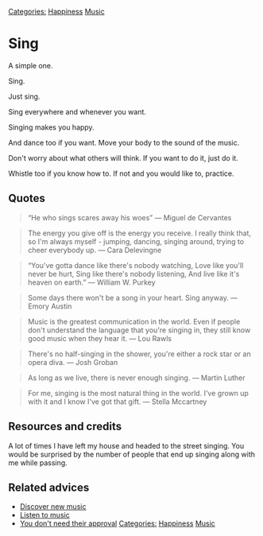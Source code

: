[Categories:](../Categories/index.md) [Happiness](../Categories/Happiness.md) [Music](../Categories/Music.md)
# Sing

A simple one. 

Sing. 

Just sing. 

Sing everywhere and whenever you want.

Singing makes you happy.

And dance too if you want. Move your body to the sound of the music.

Don't worry about what others will think. If you want to do it, just do it. 

Whistle too if you know how to. If not and you would like to, practice.

## Quotes

> “He who sings scares away his woes” — Miguel de Cervantes

> The energy you give off is the energy you receive. I really think that, so I'm always myself - jumping, dancing, singing around, trying to cheer everybody up. — Cara Delevingne

> “You've gotta dance like there's nobody watching, Love like you'll never be hurt, Sing like there's nobody listening, And live like it's heaven on earth.” ― William W. Purkey

> Some days there won't be a song in your heart. Sing anyway. — Emory Austin

> Music is the greatest communication in the world. Even if people don't understand the language that you're singing in, they still know good music when they hear it. — Lou Rawls

> There's no half-singing in the shower, you're either a rock star or an opera diva. — Josh Groban

> As long as we live, there is never enough singing. — Martin Luther

> For me, singing is the most natural thing in the world. I've grown up with it and I know I've got that gift. — Stella Mccartney

## Resources and credits

A lot of times I have left my house and headed to the street singing. You would be surprised by the number of people that end up singing along with me while passing.

## Related advices

- [Discover new music](../Discover%20new%20music/index.md)
- [Listen to music](../Listen%20to%20music/index.md)
- [You don't need their approval](../You%20don't%20need%20their%20approval/index.md)
[Categories:](../Categories/index.md) [Happiness](../Categories/Happiness.md) [Music](../Categories/Music.md)